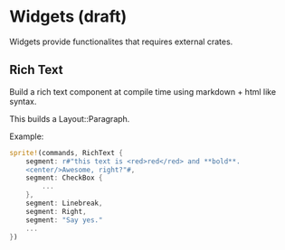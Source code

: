 # Widgets (draft)

Widgets provide functionalites that requires external crates.

## Rich Text

Build a rich text component at compile time using markdown + html like syntax.

This builds a Layout::Paragraph.

Example:

```rust
sprite!(commands, RichText {
    segment: r#"this text is <red>red</red> and **bold**.
    <center/>Awesome, right?"#,
    segment: CheckBox {
        ...
    },
    segment: Linebreak,
    segment: Right,
    segment: "Say yes."
    ...
})
```
